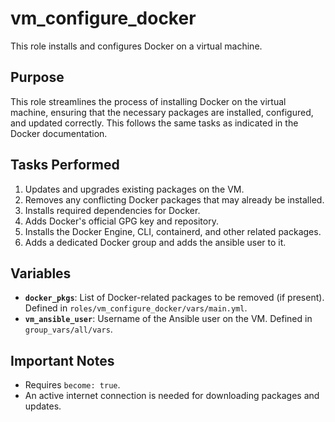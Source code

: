 # vm_configure_docker

This role installs and configures Docker on a virtual machine.

## Purpose

This role streamlines the process of installing Docker on the virtual machine, ensuring that the necessary packages are installed, configured, and updated correctly. This follows the same tasks as indicated in the Docker documentation.

## Tasks Performed

1. Updates and upgrades existing packages on the VM.
2. Removes any conflicting Docker packages that may already be installed.
3. Installs required dependencies for Docker.
4. Adds Docker's official GPG key and repository.
5. Installs the Docker Engine, CLI, containerd, and other related packages.
6. Adds a dedicated Docker group and adds the ansible user to it.


## Variables

*   **`docker_pkgs`**:  List of Docker-related packages to be removed (if present). Defined in `roles/vm_configure_docker/vars/main.yml`.
*   **`vm_ansible_user`**: Username of the Ansible user on the VM. Defined in `group_vars/all/vars`.

## Important Notes

*   Requires `become: true`.
*   An active internet connection is needed for downloading packages and updates.